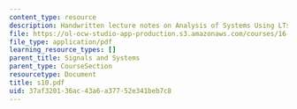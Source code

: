 ```yaml
---
content_type: resource
description: Handwritten lecture notes on Analysis of Systems Using LTs.
file: https://ol-ocw-studio-app-production.s3.amazonaws.com/courses/16-01-unified-engineering-i-ii-iii-iv-fall-2005-spring-2006/37af320136ac43a6a37752e341beb7c8_s10.pdf
file_type: application/pdf
learning_resource_types: []
parent_title: Signals and Systems
parent_type: CourseSection
resourcetype: Document
title: s10.pdf
uid: 37af3201-36ac-43a6-a377-52e341beb7c8
---
```

